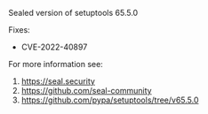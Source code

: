 Sealed version of setuptools 65.5.0

Fixes:
- CVE-2022-40897

For more information see:
  1. https://seal.security
  2. https://github.com/seal-community
  3. https://github.com/pypa/setuptools/tree/v65.5.0
